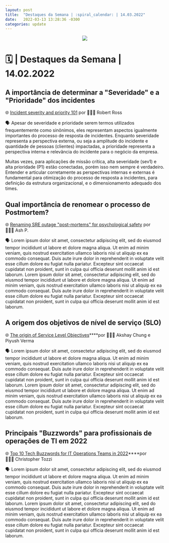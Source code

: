```yaml
---
layout: post
title:  "Destaques da Semana | :spiral_calendar: | 14.03.2022"
date:   2022-03-13 13:28:36 -0300
categories: update
---
```


<p align="center"><img src="https://destaque.srebrasil.com/assets/destaques.gif"></p>

# :spiral_calendar: | Destaques da Semana | 14.02.2022

## **A importância de determinar a "Severidade" e a "Prioridade" dos incidentes**

🌐 [Incident severity and priority 101](https://firehydrant.io/blog/incident-severity-and-priority-101) por 👱🏼‍♂️ Robert Ross

🗣️ Apesar de severidade e prioridade serem termos utilizados frequentemente como sinônimos, eles representam aspectos igualmente importantes do processo de resposta de incidentes. Enquanto severidade representa a perspectiva externa, ou seja a amplitude do incidente e quantidade de pessoas (clientes) impactadas, a prioridade representa a perspectiva interna e relevância do incidente para o negócio da empresa.

Muitas vezes, para aplicações de missão crítica, alta severidade (sev1) e alta prioridade (P1) estão conectadas, porém isso nem sempre é verdadeiro. Entender e articular corretamente as perspectivas internas e externas é fundamental para otimização do processo de resposta a incidentes, para  definição da estrutura organizacional, e  o dimensionamento adequado dos times.

## **Qual importância de renomear o processo de Postmortem?**

🌐 [Renaming SRE outage "post-mortems" for psychological safety](https://five9s.substack.com/p/renaming-sre-outage-post-mortems?utm_source=url&s=r) por 👱🏼‍♂️ Ash P.

🗣️ Lorem ipsum dolor sit amet, consectetur adipiscing elit, sed do eiusmod tempor incididunt ut labore et dolore magna aliqua. Ut enim ad minim veniam, quis nostrud exercitation ullamco laboris nisi ut aliquip ex ea commodo consequat. Duis aute irure dolor in reprehenderit in voluptate velit esse cillum dolore eu fugiat nulla pariatur. Excepteur sint occaecat cupidatat non proident, sunt in culpa qui officia deserunt mollit anim id est laborum. Lorem ipsum dolor sit amet, consectetur adipiscing elit, sed do eiusmod tempor incididunt ut labore et dolore magna aliqua. Ut enim ad minim veniam, quis nostrud exercitation ullamco laboris nisi ut aliquip ex ea commodo consequat. Duis aute irure dolor in reprehenderit in voluptate velit esse cillum dolore eu fugiat nulla pariatur. Excepteur sint occaecat cupidatat non proident, sunt in culpa qui officia deserunt mollit anim id est laborum.

## **A origem dos objetivos de nível de serviço (SLO)**

🌐 [The origin of Service Level Objectives](https://blog.last9.io/the-origin-of-service-level-objectives/)****por 👱🏼‍♂️ Akshay Chung e Piyush Verma

🗣️ Lorem ipsum dolor sit amet, consectetur adipiscing elit, sed do eiusmod tempor incididunt ut labore et dolore magna aliqua. Ut enim ad minim veniam, quis nostrud exercitation ullamco laboris nisi ut aliquip ex ea commodo consequat. Duis aute irure dolor in reprehenderit in voluptate velit esse cillum dolore eu fugiat nulla pariatur. Excepteur sint occaecat cupidatat non proident, sunt in culpa qui officia deserunt mollit anim id est laborum. Lorem ipsum dolor sit amet, consectetur adipiscing elit, sed do eiusmod tempor incididunt ut labore et dolore magna aliqua. Ut enim ad minim veniam, quis nostrud exercitation ullamco laboris nisi ut aliquip ex ea commodo consequat. Duis aute irure dolor in reprehenderit in voluptate velit esse cillum dolore eu fugiat nulla pariatur. Excepteur sint occaecat cupidatat non proident, sunt in culpa qui officia deserunt mollit anim id est laborum.

## **Principais "Buzzwords" para profissionais de operações de TI em 2022**

🌐 [Top 10 Tech Buzzwords for IT Operations Teams in 2022](https://www.itprotoday.com/it-operations/top-10-tech-buzzwords-it-operations-teams-2022)****por 👱🏼‍♂️ Christopher Tozzi

🗣️ Lorem ipsum dolor sit amet, consectetur adipiscing elit, sed do eiusmod tempor incididunt ut labore et dolore magna aliqua. Ut enim ad minim veniam, quis nostrud exercitation ullamco laboris nisi ut aliquip ex ea commodo consequat. Duis aute irure dolor in reprehenderit in voluptate velit esse cillum dolore eu fugiat nulla pariatur. Excepteur sint occaecat cupidatat non proident, sunt in culpa qui officia deserunt mollit anim id est laborum. Lorem ipsum dolor sit amet, consectetur adipiscing elit, sed do eiusmod tempor incididunt ut labore et dolore magna aliqua. Ut enim ad minim veniam, quis nostrud exercitation ullamco laboris nisi ut aliquip ex ea commodo consequat. Duis aute irure dolor in reprehenderit in voluptate velit esse cillum dolore eu fugiat nulla pariatur. Excepteur sint occaecat cupidatat non proident, sunt in culpa qui officia deserunt mollit anim id est laborum.
